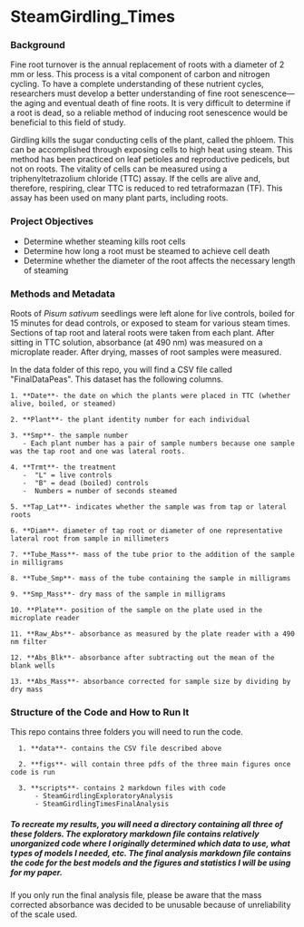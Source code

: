 # SteamGirdling_Times

### Background
  Fine root turnover is the annual replacement of roots with a diameter of 2 mm or less. This process is a vital component of carbon and nitrogen cycling. To have a complete understanding of these nutrient cycles, researchers must develop a better understanding of fine root senescence—the aging and eventual death of fine roots. It is very difficult to determine if a root is dead, so a reliable method of inducing root senescence would be beneficial to this field of study.  
  
Girdling kills the sugar conducting cells of the plant, called the phloem.  This can be accomplished through exposing cells to high heat using steam.  This method has been practiced on leaf petioles and reproductive pedicels, but not on roots.  The vitality of cells can be measured using a triphenyltetrazolium chloride (TTC) assay.  If the cells are alive and, therefore, respiring, clear TTC is reduced to red tetraformazan (TF).  This assay has been used on many plant parts, including roots.
  
### Project Objectives
- Determine whether steaming kills root cells
- Determine how long a root must be steamed to achieve cell death
- Determine whether the diameter of the root affects the necessary length of steaming

### Methods and Metadata
  Roots of *Pisum sativum* seedlings were left alone for live controls, boiled for 15 minutes for dead controls, or exposed to steam for various steam times.  Sections of tap root and lateral roots were taken from each plant.  After sitting in TTC solution, absorbance (at 490 nm) was measured on a microplate reader.  After drying, masses of root samples were measured.
  
   In the data folder of this repo, you will find a CSV file called "FinalDataPeas".  This dataset has the following columns.
   
    1. **Date**- the date on which the plants were placed in TTC (whether alive, boiled, or steamed)
    
    2. **Plant**- the plant identity number for each individual
    
    3. **Smp**- the sample number 
       - Each plant number has a pair of sample numbers because one sample was the tap root and one was lateral roots.
       
    4. **Trmt**- the treatment
       -  "L" = live controls
       -  "B" = dead (boiled) controls
       -  Numbers = number of seconds steamed
       
    5. **Tap_Lat**- indicates whether the sample was from tap or lateral roots
    
    6. **Diam**- diameter of tap root or diameter of one representative lateral root from sample in millimeters
    
    7. **Tube_Mass**- mass of the tube prior to the addition of the sample in milligrams
    
    8. **Tube_Smp**- mass of the tube containing the sample in milligrams
    
    9. **Smp_Mass**- dry mass of the sample in milligrams
    
    10. **Plate**- position of the sample on the plate used in the microplate reader
    
    11. **Raw_Abs**- absorbance as measured by the plate reader with a 490 nm filter
    
    12. **Abs_Blk**- absorbance after subtracting out the mean of the blank wells
    
    13. **Abs_Mass**- absorbance corrected for sample size by dividing by dry mass
 
 ### Structure of the Code and How to Run It
  This repo contains three folders you will need to run the code.
  
      1. **data**- contains the CSV file described above
      
      2. **figs**- will contain three pdfs of the three main figures once code is run
      
      3. **scripts**- contains 2 markdown files with code
          - SteamGirdlingExploratoryAnalysis
          - SteamGirdlingTimesFinalAnalysis
	    
  ##### To recreate my results, you will need a directory containing all three of these folders.  The exploratory markdown file contains   relatively unorganized code where I originally determined which data to use, what types of models I needed, etc.  The final analysis     markdown file contains the code for the best models and the figures and statistics I will be using for my paper.

  If you only run the final analysis file, please be aware that the mass corrected absorbance was decided to be unusable because of unreliability of the scale used.  
